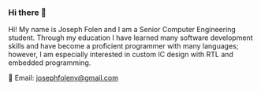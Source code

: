 ### Hi there 👋

<!--
**JosephFolenV/JosephFolenV** is a ✨ _special_ ✨ repository because its `README.md` (this file) appears on your GitHub profile.

Here are some ideas to get you started:

- 🔭 I’m currently working on ...
- 🌱 I’m currently learning ...
- 👯 I’m looking to collaborate on ...
- 🤔 I’m looking for help with ...
- 💬 Ask me about ...
- 📫 How to reach me: ...
- 😄 Pronouns: ...
- ⚡ Fun fact: ...
-->

Hi! My name is Joseph Folen and I am a Senior Computer Engineering student. Through my education I have learned many software development skills and have become a proficient programmer with many languages; however, I am especially interested in custom IC design with RTL and embedded programming.

📧 Email: josephfolenv@gmail.com

